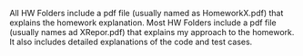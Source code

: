 All HW Folders include a pdf file (usually named as HomeworkX.pdf) that explains the homework explanation. Most HW Folders include a pdf file (usually names ad XRepor.pdf) that explains my approach to the homework. It also includes detailed explanations of the code and test cases.
